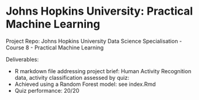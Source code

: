 # Johns Hopkins University: Practical Machine Learning
Project Repo: Johns Hopkins University Data Science Specialisation - Course 8 - Practical Machine Learning

Deliverables:
 - R markdown file addressing project brief: Human Activity Recognition data, activity classification assessed by quiz:
  - Achieved using a Random Forest model: see index.Rmd
 - Quiz performance: 20/20
